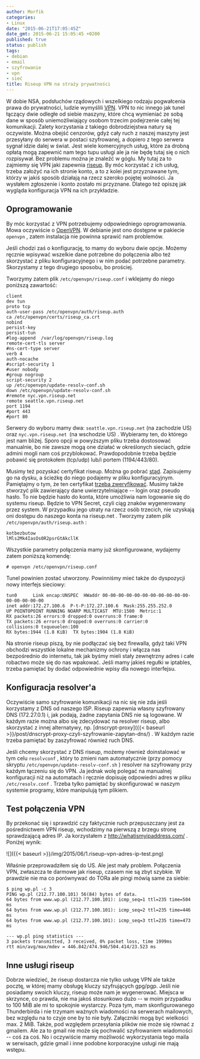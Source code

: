 ```yaml
---
author: Morfik
categories:
- Linux
date: "2015-06-21T17:05:45Z"
date_gmt: 2015-06-21 15:05:45 +0200
published: true
status: publish
tags:
- debian
- email
- szyfrowanie
- vpn
- sieć
title: Riseup VPN na straży prywatności
---
```


W dobie NSA, podsłuchów rządowych i wszelkiego rodzaju pogwałcenia prawa do prywatności, ludzie
wymyślili [VPN](https://pl.wikipedia.org/wiki/Virtual_Private_Network). VPN to nic innego jak tunel
łączący dwie odległe od siebie maszyny, które chcą wymieniać ze sobą dane w sposób uniemożliwiający
osobom trzecim podejrzenie całej tej komunikacji. Zalety korzystania z takiego dobrodziejstwa natury
są oczywiste. Można obejść cenzorów, gdyż cały ruch z naszej maszyny jest przesyłany do serwera w
postaci szyfrowanej, a dopiero z tego serwera sygnał idzie dalej w świat. Jest wiele komercyjnych
usług, które za drobną opłatą mogą zapewnić nam tego tupu usługi ale ja nie będę tutaj się o nich
rozpisywał. Bez problemu można je znaleźć w góglu. My tutaj za to zajmiemy się VPN jaki zapewnia
[riseup](https://riseup.net/). By móc korzystać z ich usług, trzeba założyć na ich stronie konto, a
to z kolei jest przyznawane tym, którzy w jakiś sposób działają na rzecz szeroko pojętej wolności.
Ja wysłałem zgłoszenie i konto zostało mi przyznane. Dlatego też opiszę jak wygląda konfiguracja VPN
na ich przykładzie.

<!--more-->
## Oprogramowanie

By móc korzystać z VPN potrzebujemy odpowiedniego oprogramowania. Mowa oczywiście o
[OpenVPN](https://openvpn.net/). W debianie jest ono dostępne w pakiecie `openvpn` , zatem
instalacja nie powinna sprawić nam problemów.

Jeśli chodzi zaś o konfigurację, to mamy do wyboru dwie opcje. Możemy ręcznie wpisywać wszelkie dane
potrzebne do połączenia albo też skorzystać z pliku konfiguracyjnego i w nim podać potrzebne
parametry. Skorzystamy z tego drugiego sposobu, bo prościej.

Tworzymy zatem plik `/etc/openvpn/riseup.conf` i wklejamy do niego poniższą zawartość:

    client
    dev tun
    proto tcp
    auth-user-pass /etc/openvpn/auth/riseup.auth
    ca /etc/openvpn/certs/riseup_ca.crt
    nobind
    persist-key
    persist-tun
    #log-append  /var/log/openvpn/riseup.log
    remote-cert-tls server
    #ns-cert-type server
    verb 4
    auth-nocache
    #script-security 1
    #user nobody
    #group nogroup
    script-security 2
    up /etc/openvpn/update-resolv-conf.sh
    down /etc/openvpn/update-resolv-conf.sh
    #remote nyc.vpn.riseup.net
    remote seattle.vpn.riseup.net
    port 1194
    #port 443
    #port 80

Serwery do wyboru mamy dwa: `seattle.vpn.riseup.net` (na zachodzie US) oraz `nyc.vpn.riseup.net `(na
wschodzie US) . Wybieramy ten, do którego jest nam bliżej. Sporo opcji w powyższym pliku trzeba
dostosować manualnie, bo nie zawsze mogą one działać w określonych sieciach, gdzie admini mogli nam
coś przyblokować. Prawdopodobnie trzeba będzie pobawić się protokołem (tcp/udp) lub/i portem
(1194/443/80).

Musimy też pozyskać certyfikat riseup. Można go pobrać
[stąd](https://riseup.net/security/network-security/riseup-ca/RiseupCA.pem). Zapisujemy go na
dysku, a ścieżkę do niego podajemy w pliku konfiguracyjnym. Pamiętajmy o tym, że ten certyfikat
[trzeba
zweryfikować](https://riseup.net/en/security/network-security/riseup-ca#verify-the-riseup-ca-certificate-optional).
Musimy także stworzyć plik zawierający dane uwierzytelniające -- login oraz pseudo hasło. To nie
będzie hasło do konta, które umożliwia nam logowanie się do systemu riseup. Będzie to VPN Secret,
czyli ciąg znaków wygenerowany przez system. W przypadku jego utraty na rzecz osób trzecich, nie
uzyskają oni dostępu do naszego konta na riseup.net . Tworzymy zatem plik
`/etc/openvpn/auth/riseup.auth` :

    kotbezbutow
    lMls2Mk4IasOs0R2psrGtAkcllK

Wszystkie parametry połączenia mamy już skonfigurowane, wydajemy zatem poniższą komendę:

    # openvpn /etc/openvpn/riseup.conf

Tunel powinien zostać utworzony. Powinniśmy mieć także do dyspozycji nowy interfejs sieciowy:

    tun0      Link encap:UNSPEC  HWaddr 00-00-00-00-00-00-00-00-00-00-00-00-00-00-00-00
    inet addr:172.27.100.6  P-t-P:172.27.100.6  Mask:255.255.252.0
    UP POINTOPOINT RUNNING NOARP MULTICAST  MTU:1500  Metric:1
    RX packets:26 errors:0 dropped:0 overruns:0 frame:0
    TX packets:26 errors:0 dropped:0 overruns:0 carrier:0
    collisions:0 txqueuelen:100
    RX bytes:1944 (1.8 KiB)  TX bytes:1904 (1.8 KiB)

Na stronie riseup piszą, by nie podłączać się bez firewalla, gdyż taki VPN obchodzi wszystkie
lokalne mechanizmy ochrony i włącza nas bezpośrednio do internetu, tak jak byśmy mieli stały
zewnętrzny adres i całe robactwo może się do nas wpakować. Jeśli mamy jakieś regułki w iptables,
trzeba pamiętać by dodać odpowiednie wpisy dla nowego interfejsu.

## Konfiguracja resolver'a

Oczywiście samo szyfrowanie komunikacji na nic się nie zda jeśli korzystamy z DNS od naszego ISP.
Riseup zapewnia własny szyfrowany DNS (172.27.0.1) i, jak podają, żadne zapytania DNS nie są
logowane. W każdym razie można albo się zdecydować na resolver riseup, albo skorzystać z innej
alternatywy, np.
[dnscrypt-proxy]({{< baseurl >}}/post/dnscrypt-proxy-czyli-szyfrowanie-zapytan-dns/) . W każdym
razie trzeba pamiętać by zaszyfrować również ruch DNS.

Jeśli chcemy skorzystać z DNS riseup, możemy również doinstalować w tym celu `resolvconf` , który to
zmieni nam automatycznie (przy pomocy skryptu `/etc/openvpn/update-resolv-conf.sh` ) resolver na
szyfrowany przy każdym łączeniu się do VPN. Ja jednak wolę polegać na manualnej konfiguracji niż na
automatach i ręcznie dopisuję odpowiedni adres w pliku `/etc/resolv.conf` . Trzeba tylko pamiętać by
skonfigurować w naszym systemie programy, które manipulują tym plikiem.

## Test połączenia VPN

By przekonać się i sprawdzić czy faktycznie ruch przepuszczany jest za pośrednictwem VPN riseup,
wchodzimy na pierwszą z brzegu stronę sprawdzającą adres IP. Ja korzystałem z
<http://whatismyipaddress.com/> . Poniżej wynik:

![]({{< baseurl >}}/img/2015/06/1.riseup-vpn-adres-ip-test.png)

Właśnie przeprowadziłem się do US. Ale jest mały problem. Połączenia VPN, zwłaszcza te darmowe jak
riseup, czasem nie są zbyt szybkie. W prawdzie nie ma co porównywać do TORa ale pingi mówią same za
siebie:

    $ ping wp.pl -c 3
    PING wp.pl (212.77.100.101) 56(84) bytes of data.
    64 bytes from www.wp.pl (212.77.100.101): icmp_seq=1 ttl=235 time=504 ms
    64 bytes from www.wp.pl (212.77.100.101): icmp_seq=2 ttl=235 time=446 ms
    64 bytes from www.wp.pl (212.77.100.101): icmp_seq=3 ttl=235 time=473 ms

    --- wp.pl ping statistics ---
    3 packets transmitted, 3 received, 0% packet loss, time 1999ms
    rtt min/avg/max/mdev = 446.842/474.946/504.414/23.523 ms

## Inne usługi riseup

Dobrze wiedzieć, że riseup dostarcza nie tylko usługę VPN ale także pocztę, w której mamy obsługę
kluczy szyfrujących gpg/pgp. Jeśli nie posiadamy swoich kluczy, riseup może nam je wygenerować.
Miejsca w skrzynce, co prawda, nie ma jakoś stosunkowo dużo -- w moim przypadku to 100 MiB ale mi to
spokojnie wystarczy. Poza tym, mam skonfigurowanego Thunderbirda i nie trzymam ważnych wiadomości na
serwerach mailowych, bez względu na to czyje one by to nie były. Załączniki mogą być wielkości max.
2 MiB. Także, pod względem przesyłania plików nie może się równać z gmailem. Ale za to gmail nie
może się pochwalić szyfrowaniem wiadomości -- coś za coś. No i oczywiście mamy możliwość
wykorzystania tego maila w serwisach, gdzie gmail i inne podobne korporacyjne usługi nie mają
wstępu.
